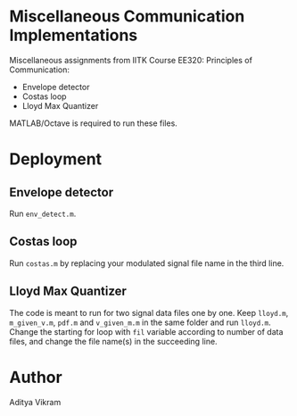 # Miscellaneous Communication Implementations
Miscellaneous assignments from IITK Course EE320: Principles of Communication:

* Envelope detector
* Costas loop
* Lloyd Max Quantizer

MATLAB/Octave is required to run these files.

# Deployment
## Envelope detector
Run ```env_detect.m```.

## Costas loop
Run ```costas.m``` by replacing your modulated signal file name in the third line.

## Lloyd Max Quantizer
The code is meant to run for two signal data files one by one. Keep ```lloyd.m```, ```m_given_v.m```, ```pdf.m``` and ```v_given_m.m``` in the same folder and run ```lloyd.m```. Change the starting for loop with ```fil``` variable according to number of data files, and change the file name(s) in the succeeding line.

# Author
Aditya Vikram
